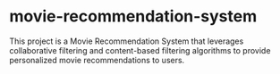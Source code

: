 # movie-recommendation-system
This project is a Movie Recommendation System that leverages collaborative filtering and content-based filtering algorithms to provide personalized movie recommendations to users.
